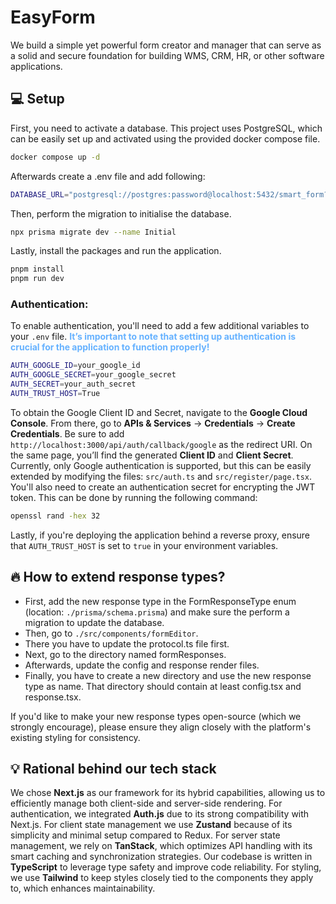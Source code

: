 # EasyForm
We build a simple yet powerful form creator and manager that can serve as a solid and secure foundation for building WMS, CRM, HR, or other software applications.

## 💻 Setup
First, you need to activate a database. This project uses PostgreSQL, which can be easily set up and activated using the provided docker compose file. 
```bash
docker compose up -d
```

Afterwards create a .env file and add following:
```bash
DATABASE_URL="postgresql://postgres:password@localhost:5432/smart_form?schema=public"
```

Then, perform the migration to initialise the database.
```bash
npx prisma migrate dev --name Initial
```

Lastly, install the packages and run the application.
```bash
pnpm install
pnpm run dev
```

### Authentication:
To enable authentication, you'll need to add a few additional variables to your `.env` file. <b style="color: #66B2FF">It’s important to note that setting up authentication is crucial for the application to function properly!</b>
```bash
AUTH_GOOGLE_ID=your_google_id
AUTH_GOOGLE_SECRET=your_google_secret
AUTH_SECRET=your_auth_secret
AUTH_TRUST_HOST=True
```

To obtain the Google Client ID and Secret, navigate to the **Google Cloud Console**. From there, go to **APIs & Services** → **Credentials** → **Create Credentials**. Be sure to add `http://localhost:3000/api/auth/callback/google` as the redirect URI. On the same page, you’ll find the generated **Client ID** and **Client Secret**. Currently, only Google authentication is supported, but this can be easily extended by modifying the files: `src/auth.ts` and `src/register/page.tsx`. You'll also need to create an authentication secret for encrypting the JWT token. This can be done by running the following command:
```bash
openssl rand -hex 32
```
Lastly, if you're deploying the application behind a reverse proxy, ensure that `AUTH_TRUST_HOST` is set to `true` in your environment variables.

## 🔥 How to extend response types?
- First, add the new response type in the FormResponseType enum (location: `./prisma/schema.prisma`) and make sure the perform a migration to update the database.
- Then, go to `./src/components/formEditor`.
- There you have to update the protocol.ts file first.
- Next, go to the directory named formResponses.
- Afterwards, update the config and response render files.
- Finally, you have to create a new directory and use the new response type as name. That directory should contain at least config.tsx and response.tsx.

If you'd like to make your new response types open-source (which we strongly encourage), please ensure they align closely with the platform's existing styling for consistency.

## 💡 Rational behind our tech stack
We chose **Next.js** as our framework for its hybrid capabilities, allowing us to efficiently manage both client-side and server-side rendering. For authentication, we integrated **Auth.js** due to its strong compatibility with Next.js. For client state management we use **Zustand** because of its simplicity and minimal setup compared to Redux. For server state management, we rely on **TanStack**, which optimizes API handling with its smart caching and synchronization strategies. Our codebase is written in **TypeScript** to leverage type safety and improve code reliability. For styling, we use **Tailwind** to keep styles closely tied to the components they apply to, which enhances maintainability.